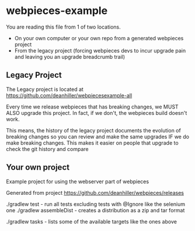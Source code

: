 # webpieces-example

You are reading this file from 1 of two locations.
 * On your own computer or your own repo from a generated webpieces project
 * From the legacy project (forcing webpieces devs to incur upgrade pain and leaving you an upgrade breadcrumb trail)

## Legacy Project
  The Legacy project is located at https://github.com/deanhiller/webpiecesexample-all 
  
  Every time we release webpieces that has breaking changes, we MUST ALSO upgrade this project. In fact, if we don't,
  the webpieces build doesn't work.

  This means, the history of the legacy project documents the evolution of breaking changes so you can review
  and make the same upgrades IF we do make breaking changes.  This makes it easier on people that 
  upgrade to check the git history and compare

## Your own project

Example project for using the webserver part of webpieces

Generated from project https://github.com/deanhiller/webpieces/releases

./gradlew test - run all tests excluding tests with @Ignore like the selenium one
./gradlew assembleDist - creates a distribution as a zip and tar format

./gradlew tasks - lists some of the available targets like the ones above